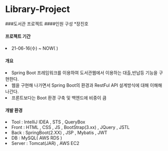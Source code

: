 
# Library-Project
###도서관 프로젝트
####인원 구성
*장진호
<h4>프로젝트 기간</h4>
<li>21-06-16(수)  ~  NOW( )</li>
<h4>개요</h4>
<li>Spring Boot 프레임워크를 이용하여 도서관웹에서 이용하는 대출,반납등 기능을 구현한다.</li>
<li>웹을 구현해 나가면서 Spring Boot의 환경과 RestFul API 설계방식에 대해 이해해 나간다.</li>
<li>프론트보다는 Boot 환경 구축 및 백엔드에 비중이 큼</li>
<h4>개발 환경</h4>
<li>Tool : IntelliJ IDEA , STS , QueryBox</li>
<li>Front : HTML , CSS , JS , BootStrap(3.xx) , JQuery , JSTL</li>
<li>Back : SpringBoot(2.XX) , JSP , Mybatis , JWT </li>
<li>DB : MySQL( AWS RDS )</li>
<li>Server : Tomcat(JAR) , AWS EC2</li>
